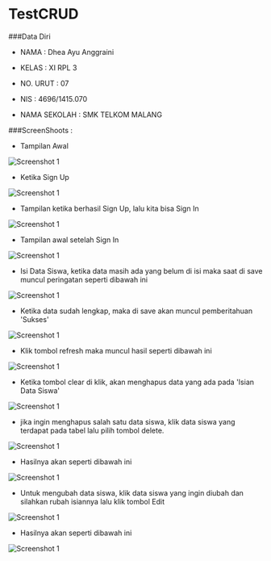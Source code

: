 # TestCRUD

###Data Diri

- NAMA          : Dhea Ayu Anggraini

- KELAS         : XI RPL 3

- NO. URUT      : 07

- NIS           : 4696/1415.070

- NAMA SEKOLAH  : SMK TELKOM MALANG

###ScreenShoots :

- Tampilan Awal

![Screenshot 1](https://github.com/Dheaayuang/TestCRUD/blob/master/1.PNG)

- Ketika Sign Up 

![Screenshot 1](https://github.com/Dheaayuang/TestCRUD/blob/master/2.PNG)

- Tampilan ketika berhasil Sign Up, lalu kita bisa Sign In

![Screenshot 1](https://github.com/Dheaayuang/TestCRUD/blob/master/3.PNG)

- Tampilan awal setelah Sign In

![Screenshot 1](https://github.com/Dheaayuang/TestCRUD/blob/master/4.PNG)

- Isi Data Siswa, ketika data masih ada yang belum di isi maka saat di save muncul peringatan seperti dibawah ini

![Screenshot 1](https://github.com/Dheaayuang/TestCRUD/blob/master/5.PNG)

- Ketika data sudah lengkap, maka di save akan muncul pemberitahuan 'Sukses'

![Screenshot 1](https://github.com/Dheaayuang/TestCRUD/blob/master/6.PNG)

- Klik tombol refresh maka muncul hasil seperti dibawah ini

![Screenshot 1](https://github.com/Dheaayuang/TestCRUD/blob/master/7.PNG)

- Ketika tombol clear di klik, akan menghapus data yang ada pada 'Isian Data Siswa'

![Screenshot 1](https://github.com/Dheaayuang/TestCRUD/blob/master/8.PNG)

- jika ingin menghapus salah satu data siswa, klik data siswa yang terdapat pada tabel lalu pilih tombol delete.

![Screenshot 1](https://github.com/Dheaayuang/TestCRUD/blob/master/9.PNG)

- Hasilnya akan seperti dibawah ini

![Screenshot 1](https://github.com/Dheaayuang/TestCRUD/blob/master/10.PNG)

- Untuk mengubah data siswa, klik data siswa yang ingin diubah dan silahkan rubah isiannya lalu klik tombol Edit

![Screenshot 1](https://github.com/Dheaayuang/TestCRUD/blob/master/11.PNG)

- Hasilnya akan seperti dibawah ini

![Screenshot 1](https://github.com/Dheaayuang/TestCRUD/blob/master/12.PNG)

